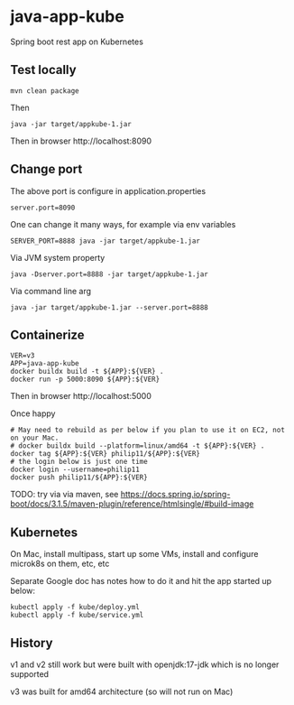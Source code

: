 # java-app-kube
Spring boot rest app on Kubernetes

## Test locally
```
mvn clean package
```
Then
```
java -jar target/appkube-1.jar    
```
Then in browser http://localhost:8090

## Change port
The above port is configure in application.properties
```
server.port=8090
```
One can change it many ways, for example via env variables
```
SERVER_PORT=8888 java -jar target/appkube-1.jar
```
Via JVM system property
```
java -Dserver.port=8888 -jar target/appkube-1.jar 
```
Via command line arg
```
java -jar target/appkube-1.jar --server.port=8888
```

## Containerize

```
VER=v3
APP=java-app-kube
docker buildx build -t ${APP}:${VER} .
docker run -p 5000:8090 ${APP}:${VER}
```
Then in browser http://localhost:5000

Once happy
```
# May need to rebuild as per below if you plan to use it on EC2, not on your Mac.
# docker buildx build --platform=linux/amd64 -t ${APP}:${VER} .
docker tag ${APP}:${VER} philip11/${APP}:${VER}
# the login below is just one time
docker login --username=philip11
docker push philip11/${APP}:${VER}
```

TODO: try via via maven, see
https://docs.spring.io/spring-boot/docs/3.1.5/maven-plugin/reference/htmlsingle/#build-image

## Kubernetes
On Mac, install multipass, start up some VMs, install and configure microk8s on them, etc, etc

Separate Google doc has notes how to do it and hit the app started up below:
```
kubectl apply -f kube/deploy.yml
kubectl apply -f kube/service.yml
```

## History
v1 and v2 still work but were built with openjdk:17-jdk which is no longer supported

v3 was built for amd64 architecture (so will not run on Mac)